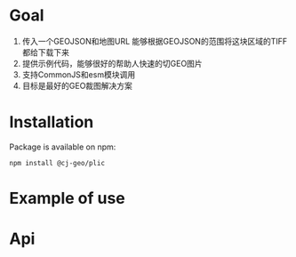 # Goal
1. 传入一个GEOJSON和地图URL 能够根据GEOJSON的范围将这块区域的TIFF都给下载下来
2. 提供示例代码，能够很好的帮助人快速的切GEO图片
3. 支持CommonJS和esm模块调用
4. 目标是最好的GEO裁图解决方案



# Installation
Package is available on npm:
```
npm install @cj-geo/plic
```

# Example of use


# Api
